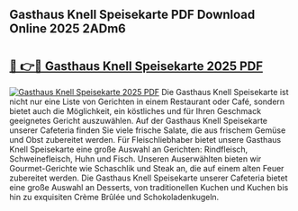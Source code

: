 ## Gasthaus Knell Speisekarte PDF Download Online 2025 2ADm6

# <h2><a href="http://gcc0lam.nevu.top/?p=Gasthaus+Knell+Speisekarte">🔗 👉🔴 Gasthaus Knell Speisekarte 2025 PDF</a></h2>

[![Gasthaus Knell Speisekarte 2025 PDF](https://i.imgur.com/dBaPXMq.png)](http://gcc0lam.nevu.top/?p=Gasthaus+Knell+Speisekarte)
Die Gasthaus Knell Speisekarte ist nicht nur eine Liste von Gerichten in einem Restaurant oder Café, sondern bietet auch die Möglichkeit, ein köstliches und für Ihren Geschmack geeignetes Gericht auszuwählen. Auf der Gasthaus Knell Speisekarte unserer Cafeteria finden Sie viele frische Salate, die aus frischem Gemüse und Obst zubereitet werden. Für Fleischliebhaber bietet unsere Gasthaus Knell Speisekarte eine große Auswahl an Gerichten: Rindfleisch, Schweinefleisch, Huhn und Fisch. Unseren Auserwählten bieten wir Gourmet-Gerichte wie Schaschlik und Steak an, die auf einem alten Feuer zubereitet werden. Die Gasthaus Knell Speisekarte unserer Cafeteria bietet eine große Auswahl an Desserts, von traditionellen Kuchen und Kuchen bis hin zu exquisiten Crème Brûlée und Schokoladenkugeln.
